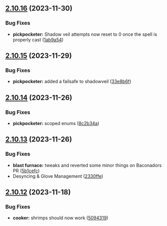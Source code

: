 ## [2.10.16](https://github.com/Torwent/wasp-free/compare/v2.10.15...v2.10.16) (2023-11-30)


### Bug Fixes

* **pickpocketer:** Shadow veil attempts now reset to 0 once the spell is properly cast ([1ab9a54](https://github.com/Torwent/wasp-free/commit/1ab9a54971bcb73826669630d86e436b107def19))



## [2.10.15](https://github.com/Torwent/wasp-free/compare/v2.10.14...v2.10.15) (2023-11-29)


### Bug Fixes

* **pickpocketer:** added a failsafe to shadowveil ([33e8b6f](https://github.com/Torwent/wasp-free/commit/33e8b6f9bde86e5ccc8880b080d3717da075e0ae))



## [2.10.14](https://github.com/Torwent/wasp-free/compare/v2.10.13...v2.10.14) (2023-11-26)


### Bug Fixes

* **pickpocketer:** scoped enums ([8c2b34a](https://github.com/Torwent/wasp-free/commit/8c2b34ab0fc45ca9606b2126129fd937a5d550cd))



## [2.10.13](https://github.com/Torwent/wasp-free/compare/v2.10.12...v2.10.13) (2023-11-26)


### Bug Fixes

* **blast furnace:** tweaks and reverted some minor things on Baconadors PR ([5b1cefc](https://github.com/Torwent/wasp-free/commit/5b1cefc143ad604b671c69a9d60c837bba476bc7))
* Desyncing & Glove Management ([2330ffe](https://github.com/Torwent/wasp-free/commit/2330ffe734912178096e7ac6623199c094f49961))



## [2.10.12](https://github.com/Torwent/wasp-free/compare/v2.10.11...v2.10.12) (2023-11-18)


### Bug Fixes

* **cooker:** shrimps should now work ([5094319](https://github.com/Torwent/wasp-free/commit/5094319647963210b151db80c6dabf3b5189f919))



